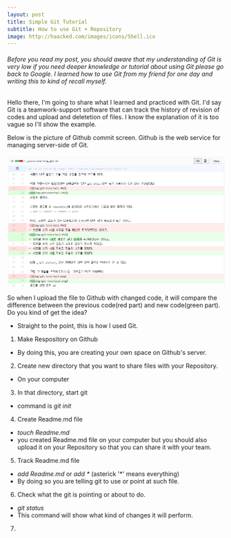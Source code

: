 ```yaml
---
layout: post
title: Simple Git Tutorial
subtitle: How to use Git + Repository
image: http://haacked.com/images/icons/Shell.ico
---
```


###### Before you read my post, you should aware that my understanding of Git is very low if you need deeper knowledge or tutorial about using Git please go back to Google. I learned how to use Git from my friend for one day and writing this to kind of recall myself.

Hello there, I'm going to share what I learned and practiced with Git.
I'd say Git is a teamwork-support software that can track the history of revision of codes and upload and deletetion of files.
I know the explanation of it is too vague so I'll show the example.

Below is the picture of Github commit screen. Github is the web service for managing server-side of Git.

![git_example](/img/git-example.PNG)

So when I upload the file to Github with changed code, it will compare the difference between the previous code(red part) and new code(green part). Do you kind of get the idea?

* Straight to the point, this is how I used Git.
1. Make Respository on Github
* By doing this, you are creating your own space on Github's server.
2. Create new directory that you want to share files with your Repository.
* On your computer
3. In that directory, start git
* command is _git init_
4. Create Readme.md file
* _touch Readme.md_
* you created Readme.md file on your computer but you should also upload it on your Repository so that you can share it with your team.
5. Track Readme.md file
* _add Readme.md_ or _add *_ (asterick '*' means everything)
* By doing so you are telling git to use or point at such file.
6. Check what the git is pointing or about to do.
* _git status_
* This command will show what kind of changes it will perform.
7. 
